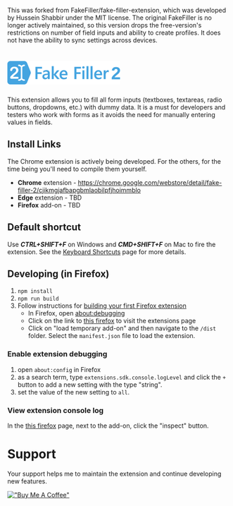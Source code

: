 This was forked from FakeFiller/fake-filler-extension, which was developed by Hussein Shabbir under the MIT license.  The original FakeFiller is no longer actively maintained, so this version drops the free-version's restrictions on number of field inputs and ability to create profiles.  It does not have the ability to sync settings across devices.

# <img src="public/images/logo.svg" height="53" alt="Fake Filler 2" title="Fake Filler 2" />

This extension allows you to fill all form inputs (textboxes, textareas, radio buttons, dropdowns, etc.) with dummy data. It is a must for developers and testers who work with forms as it avoids the need for manually entering values in fields.

## Install Links 

The Chrome extension is actively being developed. For the others, for the time being you'll need to compile them yourself.

- **Chrome** extension - https://chrome.google.com/webstore/detail/fake-filler-2/cjikmgjafbapgbmlaobilpfjhoimmblo
- **Edge** extension - TBD
- **Firefox** add-on - TBD

## Default shortcut

Use **_CTRL+SHIFT+F_** on Windows and **_CMD+SHIFT+F_** on Mac to fire the extension. See the [Keyboard Shortcuts](https://github.com/calvinballing/fake-filler-extension/wiki/Keyboard-Shortcuts) page for more details.

## Developing (in Firefox)

1. `npm install`
1. `npm run build`
1. Follow instructions for [building your first Firefox extension](https://developer.mozilla.org/en-US/docs/Mozilla/Add-ons/WebExtensions/Your_first_WebExtension)
    * In Firefox, open [about:debugging](about:debugging)
    * Click on the link to [this firefox](about:debugging#/runtime/this-firefox) to visit the extensions page
    * Click on "load temporary add-on" and then navigate to the `/dist` folder. Select the `manifest.json` file to load the extension.

### Enable extension debugging

1. open `about:config` in Firefox
1. as a search term, type `extensions.sdk.console.logLevel` and click the `+` button to add a new setting with the type "string".
1. set the value of the new setting to `all`.

### View extension console log

In the [this firefox](about:debugging#/runtime/this-firefox) page, next to the add-on, click the "inspect" button.

# Support

Your support helps me to maintain the extension and continue developing new features.

[!["Buy Me A Coffee"](https://www.buymeacoffee.com/assets/img/custom_images/orange_img.png)](https://www.buymeacoffee.com/calvinballing)
